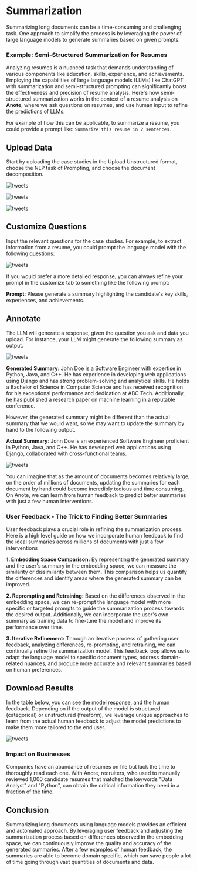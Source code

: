 # Summarization

Summarizing long documents can be a time-consuming and challenging task. One approach to simplify the process is by leveraging the power of large language models to generate summaries based on given prompts.

### Example: Semi-Structured Summarization for Resumes

Analyzing resumes is a nuanced task that demands understanding of various components like education, skills, experience, and achievements. Employing the capabilities of large language models (LLMs) like ChatGPT with summarization and semi-structured prompting can significantly boost the effectiveness and precision of resume analysis. Here's how semi-structured summarization works in the context of a resume analysis on **Anote**, where we ask questions on resumes, and use human input to refine the predictions of LLMs.

For example of how this can be applicable, to summarize a resume, you could provide a prompt like: `Summarize this resume in 2 sentences.`

## Upload Data

Start by uploading the case studies in the Upload Unstructured format, choose the NLP task of Prompting, and choose the document decomposition.

![tweets](../resumes/up1.png)

![tweets](../resumes/up2.png)

![tweets](../resumes/up3.png)

## Customize Questions

Input the relevant questions for the case studies. For example, to extract information from a resume, you could prompt the language model with the following questions:

![tweets](../resumes/c1.png)


If you would prefer a more detailed response, you can always refine your prompt in the customize tab to something like the following prompt:

**Prompt**: Please generate a summary highlighting the candidate's key skills, experiences, and achievements.

## Annotate

The LLM will generate a response, given the question you ask and data you upload. For instance, your LLM might generate the following summary as output.

![tweets](../resumes/a1.png)

**Generated Summary**: John Doe is a Software Engineer with expertise in Python, Java, and C++. He has experience in developing web applications using Django and has strong problem-solving and analytical skills. He holds a Bachelor of Science in Computer Science and has received recognition for his exceptional performance and dedication at ABC Tech. Additionally, he has published a research paper on machine learning in a reputable conference.

However, the generated summary might be different than the actual summary that we would want, so we may want to update the summary by hand to the following output.

**Actual Summary**: John Doe is an experienced Software Engineer proficient in Python, Java, and C++. He has developed web applications using Django, collaborated with cross-functional teams.

![tweets](../resumes/a2.png)

You can imagine that as the amount of documents becomes relatively large, on the order of millions of documents, updating the summaries for each document by hand could become incredibly tedious and time consuming. On Anote, we can learn from human feedback to predict better summaries with just a few human interventions.

### User Feedback - The Trick to Finding Better Summaries

User feedback plays a crucial role in refining the summarization process. Here is a high level guide on how we incorporate human feedback to find the ideal summaries across millions of documents with just a few interventions

**1. Embedding Space Comparison:** By representing the generated summary and the user's summary in the embedding space, we can measure the similarity or dissimilarity between them. This comparison helps us quantify the differences and identify areas where the generated summary can be improved.

**2. Reprompting and Retraining:** Based on the differences observed in the embedding space, we can re-prompt the language model with more specific or targeted prompts to guide the summarization process towards the desired output. Additionally, we can incorporate the user's own summary as training data to fine-tune the model and improve its performance over time.

**3. Iterative Refinement:** Through an iterative process of gathering user feedback, analyzing differences, re-prompting, and retraining, we can continually refine the summarization model. This feedback loop allows us to adapt the language model to specific document types, address domain-related nuances, and produce more accurate and relevant summaries based on human preferences.

## Download Results

In the table below, you can see the model response, and the human feedback. Depending on if the output of the model is structured (categorical) or unstructured (freeform), we leverage unique approaches to learn from the actual human feedback to adjust the model predictions to make them more tailored to the end user.

![tweets](../resumes/d1.png)

### Impact on Businesses

Companies have an abundance of resumes on file but lack the time to thoroughly read each one. With Anote, recruiters, who used to manually reviewed 1,000 candidate resumes that matched the keywords "Data Analyst" and "Python", can obtain the critical information they need in a fraction of the time.

## Conclusion

Summarizing long documents using language models provides an efficient and automated approach. By leveraging user feedback and adjusting the summarization process based on differences observed in the embedding space, we can continuously improve the quality and accuracy of the generated summaries. After a few examples of human feedback, the summaries are able to become domain specific, which can save people a lot of time going through vast quantities of documents and data.